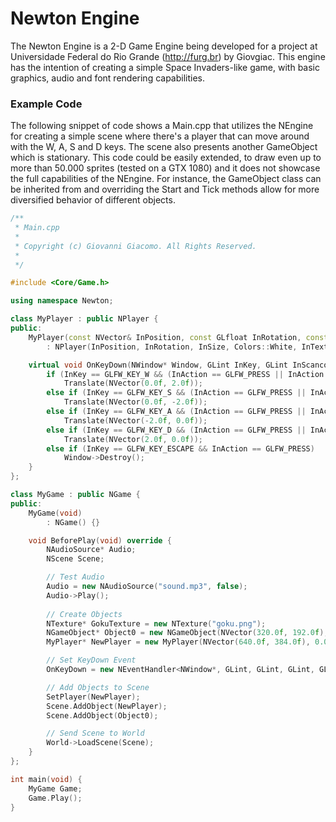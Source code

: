 # Newton Engine
The Newton Engine is a 2-D Game Engine being developed for a project at Universidade Federal do Rio Grande (http://furg.br) by Giovgiac. This engine has the intention of creating a simple Space Invaders-like game, with basic graphics, audio and font rendering capabilities.

### Example Code
The following snippet of code shows a Main.cpp that utilizes the NEngine for creating a simple scene where there's a player that can move around with the W, A, S and D keys. The scene also presents another GameObject which is stationary.
This code could be easily extended, to draw even up to more than 50.000 sprites (tested on a GTX 1080) and it does not showcase the full capabilities of the NEngine. For instance, the GameObject class can be inherited from and overriding the Start and Tick methods allow for more diversified behavior of different objects.
```cpp
/**
 * Main.cpp
 *
 * Copyright (c) Giovanni Giacomo. All Rights Reserved.
 *
 */

#include <Core/Game.h>

using namespace Newton;

class MyPlayer : public NPlayer {
public:
	MyPlayer(const NVector& InPosition, const GLfloat InRotation, const NVector& InSize, NTexture* InTexture)
		: NPlayer(InPosition, InRotation, InSize, Colors::White, InTexture) {}

	virtual void OnKeyDown(NWindow* Window, GLint InKey, GLint InScancode, GLint InAction, GLint InMods) {
		if (InKey == GLFW_KEY_W && (InAction == GLFW_PRESS || InAction == GLFW_REPEAT))
			Translate(NVector(0.0f, 2.0f));
		else if (InKey == GLFW_KEY_S && (InAction == GLFW_PRESS || InAction == GLFW_REPEAT))
			Translate(NVector(0.0f, -2.0f));
		else if (InKey == GLFW_KEY_A && (InAction == GLFW_PRESS || InAction == GLFW_REPEAT))
			Translate(NVector(-2.0f, 0.0f));
		else if (InKey == GLFW_KEY_D && (InAction == GLFW_PRESS || InAction == GLFW_REPEAT))
			Translate(NVector(2.0f, 0.0f));
		else if (InKey == GLFW_KEY_ESCAPE && InAction == GLFW_PRESS)
			Window->Destroy();
	}
};

class MyGame : public NGame {
public:
	MyGame(void)
		: NGame() {}

	void BeforePlay(void) override {
		NAudioSource* Audio;
		NScene Scene;

		// Test Audio
		Audio = new NAudioSource("sound.mp3", false);
		Audio->Play();
		
		// Create Objects
		NTexture* GokuTexture = new NTexture("goku.png");
		NGameObject* Object0 = new NGameObject(NVector(320.0f, 192.0f), 0.0f, NVector(50.0f, 50.0f), Colors::White, GokuTexture);
		MyPlayer* NewPlayer = new MyPlayer(NVector(640.0f, 384.0f), 0.0f, NVector(50.f, 50.f), GokuTexture);

		// Set KeyDown Event
		OnKeyDown = new NEventHandler<NWindow*, GLint, GLint, GLint, GLint>(NewPlayer, &MyPlayer::OnKeyDown);

		// Add Objects to Scene
		SetPlayer(NewPlayer);
		Scene.AddObject(NewPlayer);
		Scene.AddObject(Object0);

		// Send Scene to World
		World->LoadScene(Scene);
	}
};

int main(void) {
	MyGame Game;
	Game.Play();
}
```